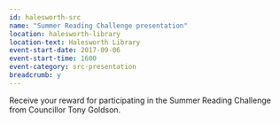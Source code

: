 ```yaml
---
id: halesworth-src
name: "Summer Reading Challenge presentation"
location: halesworth-library
location-text: Halesworth Library
event-start-date: 2017-09-06
event-start-time: 1600
event-category: src-presentation
breadcrumb: y
---
```


Receive your reward for participating in the Summer Reading Challenge from Councillor Tony Goldson.
